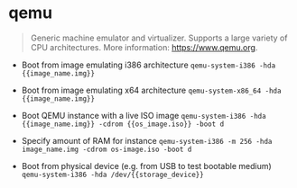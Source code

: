 # qemu
> Generic machine emulator and virtualizer.
> Supports a large variety of CPU architectures.
> More information: <https://www.qemu.org>.

- Boot from image emulating i386 architecture
`qemu-system-i386 -hda {{image_name.img}}`

- Boot from image emulating x64 architecture
`qemu-system-x86_64 -hda {{image_name.img}}`

- Boot QEMU instance with a live ISO image
`qemu-system-i386 -hda {{image_name.img}} -cdrom {{os_image.iso}} -boot d`

- Specify amount of RAM for instance
`qemu-system-i386 -m 256 -hda image_name.img -cdrom os-image.iso -boot d`

- Boot from physical device (e.g. from USB to test bootable medium)
`qemu-system-i386 -hda /dev/{{storage_device}}`
